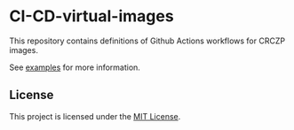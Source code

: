 # CI-CD-virtual-images

This repository contains definitions of Github Actions workflows for CRCZP images.

See [examples](./examples) for more information.

## License

This project is licensed under the [MIT License](LICENSE).
